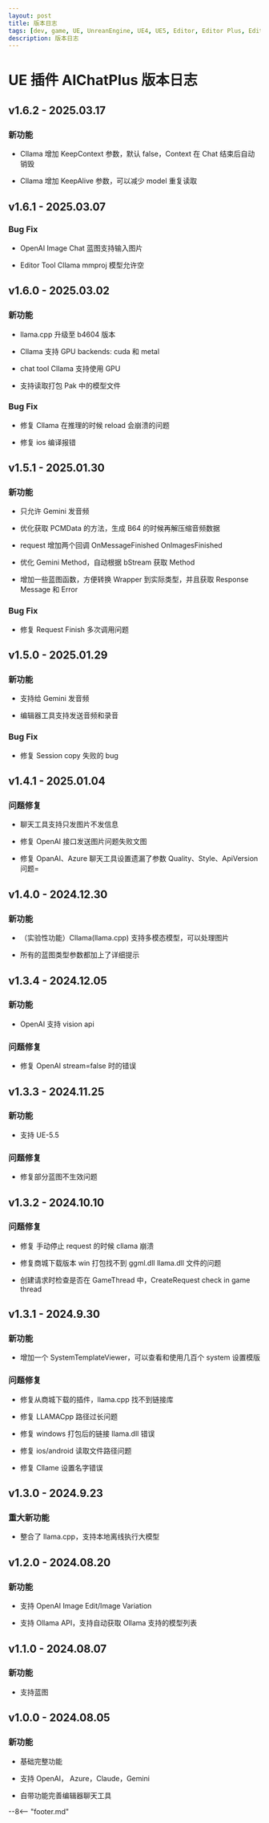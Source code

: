 ```yaml
---
layout: post
title: 版本日志
tags: [dev, game, UE, UnreanEngine, UE4, UE5, Editor, Editor Plus, Editor Plugin, AI Chat, Chatbot, Image Generation, OpenAI, Azure, Claude, Gemini, Ollama]
description: 版本日志
---
```

<meta property="og:title" content="UE 插件 AIChatPlus 版本日志" />

# UE 插件 AIChatPlus 版本日志

## v1.6.2 - 2025.03.17

### 新功能

* Cllama 增加 KeepContext 参数，默认 false，Context 在 Chat 结束后自动销毁

* Cllama 增加 KeepAlive 参数，可以减少 model 重复读取

## v1.6.1 - 2025.03.07

### Bug Fix

* OpenAI Image Chat 蓝图支持输入图片

* Editor Tool Cllama mmproj 模型允许空

## v1.6.0 - 2025.03.02

### 新功能

* llama.cpp 升级至 b4604 版本

* Cllama 支持 GPU backends: cuda 和 metal

* chat tool Cllama 支持使用 GPU

* 支持读取打包 Pak 中的模型文件

### Bug Fix

* 修复 Cllama 在推理的时候 reload 会崩溃的问题

* 修复 ios 编译报错

## v1.5.1 - 2025.01.30

### 新功能

* 只允许 Gemini 发音频

* 优化获取 PCMData 的方法，生成 B64 的时候再解压缩音频数据

* request 增加两个回调 OnMessageFinished OnImagesFinished

* 优化 Gemini Method，自动根据 bStream 获取 Method

* 增加一些蓝图函数，方便转换 Wrapper 到实际类型，并且获取 Response Message 和 Error

### Bug Fix

* 修复 Request Finish 多次调用问题

## v1.5.0 - 2025.01.29

### 新功能

* 支持给 Gemini 发音频

* 编辑器工具支持发送音频和录音

### Bug Fix

* 修复 Session copy 失败的 bug

## v1.4.1 - 2025.01.04

### 问题修复

* 聊天工具支持只发图片不发信息

* 修复 OpenAI 接口发送图片问题失败文图

* 修复 OpanAI、Azure 聊天工具设置遗漏了参数 Quality、Style、ApiVersion 问题=

## v1.4.0 - 2024.12.30

### 新功能

* （实验性功能）Cllama(llama.cpp) 支持多模态模型，可以处理图片

* 所有的蓝图类型参数都加上了详细提示

## v1.3.4 - 2024.12.05

### 新功能

* OpenAI 支持 vision api

### 问题修复

* 修复 OpenAI stream=false 时的错误

## v1.3.3 - 2024.11.25

### 新功能

* 支持 UE-5.5

### 问题修复

* 修复部分蓝图不生效问题

## v1.3.2 - 2024.10.10

### 问题修复

* 修复 手动停止 request 的时候 cllama 崩溃

* 修复商城下载版本 win 打包找不到 ggml.dll llama.dll 文件的问题

* 创建请求时检查是否在 GameThread 中，CreateRequest check in game thread

## v1.3.1 - 2024.9.30

### 新功能

* 增加一个 SystemTemplateViewer，可以查看和使用几百个 system 设置模版

### 问题修复

* 修复从商城下载的插件，llama.cpp 找不到链接库

* 修复 LLAMACpp 路径过长问题

* 修复 windows 打包后的链接 llama.dll 错误

* 修复 ios/android 读取文件路径问题

* 修复 Cllame 设置名字错误

## v1.3.0 - 2024.9.23

### 重大新功能

* 整合了 llama.cpp，支持本地离线执行大模型

## v1.2.0 - 2024.08.20

### 新功能

* 支持 OpenAI Image Edit/Image Variation

* 支持 Ollama API，支持自动获取 Ollama 支持的模型列表

## v1.1.0 - 2024.08.07

### 新功能

* 支持蓝图

## v1.0.0 - 2024.08.05

### 新功能

* 基础完整功能

* 支持 OpenAI， Azure，Claude，Gemini

* 自带功能完善编辑器聊天工具

--8<-- "footer.md"
